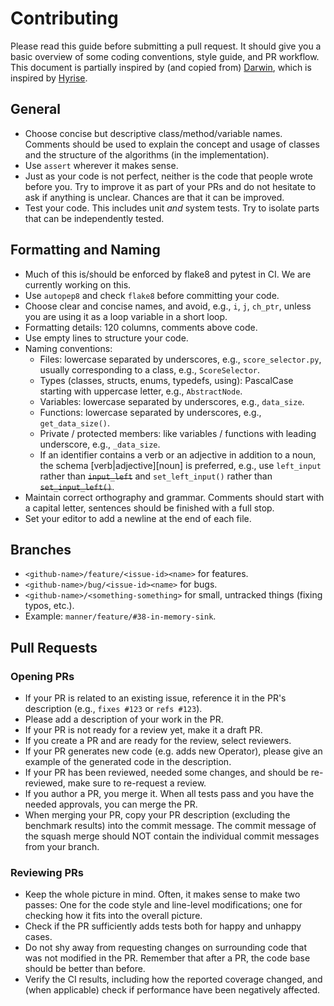 # Contributing

Please read this guide before submitting a pull request. It should give you a basic overview of some coding conventions,
style guide, and PR workflow. This document is partially inspired by (and copied
from) [Darwin](https://github.com/hpides/darwin), which is inspired by [Hyrise](https://github.com/hyrise/hyrise/blob/master/CONTRIBUTING.md).

## General

- Choose concise but descriptive class/method/variable names. Comments should be used to explain the concept and usage
  of classes and the structure of the algorithms (in the implementation).
- Use `assert` wherever it makes sense.
- Just as your code is not perfect, neither is the code that people wrote before you. Try to improve it as part of your
  PRs and do not hesitate to ask if anything is unclear. Chances are that it can be improved.
- Test your code. This includes unit *and* system tests. Try to isolate parts that can be independently tested.

## Formatting and Naming

* Much of this is/should be enforced by flake8 and pytest in CI. We are currently working on this.
* Use `autopep8` and check `flake8` before committing your code.
* Choose clear and concise names, and avoid, e.g., `i`, `j`, `ch_ptr`, unless you are using it as a loop variable in a
  short loop.
* Formatting details: 120 columns, comments above code.
* Use empty lines to structure your code.
* Naming conventions:
    * Files: lowercase separated by underscores, e.g., `score_selector.py`, usually corresponding to a class, e.g.,
      `ScoreSelector`.
    * Types (classes, structs, enums, typedefs, using): PascalCase starting with uppercase letter, e.g., `AbstractNode`.
    * Variables: lowercase separated by underscores, e.g., `data_size`.
    * Functions: lowercase separated by underscores, e.g., `get_data_size()`.
    * Private / protected members: like variables / functions with leading underscore, e.g., `_data_size`.
    * If an identifier contains a verb or an adjective in addition to a noun, the schema [verb|adjective]\[noun] is
      preferred, e.g., use `left_input` rather than ~~`input_left`~~ and `set_left_input()` rather than
      ~~`set_input_left()`~~.
* Maintain correct orthography and grammar. Comments should start with a capital letter, sentences should be finished
  with a full stop.
* Set your editor to add a newline at the end of each file.

## Branches

* `<github-name>/feature/<issue-id><name>` for features.
* `<github-name>/bug/<issue-id><name>` for bugs.
* `<github-name>/<something-something>` for small, untracked things (fixing typos, etc.).
* Example: `manner/feature/#38-in-memory-sink`.

## Pull Requests

### Opening PRs

* If your PR is related to an existing issue, reference it in the PR's description (e.g., `fixes #123` or `refs #123`).
* Please add a description of your work in the PR.
* If your PR is not ready for a review yet, make it a draft PR.
* If you create a PR and are ready for the review, select reviewers.
* If your PR generates new code (e.g. adds new Operator), please give an example of the generated code in the
  description.
* If your PR has been reviewed, needed some changes, and should be re-reviewed, make sure to re-request a review.
* If you author a PR, you merge it. When all tests pass and you have the needed approvals, you can merge the PR.
* When merging your PR, copy your PR description (excluding the benchmark results) into the commit message. The commit
  message of the squash merge should NOT contain the individual commit messages from your branch.

### Reviewing PRs

* Keep the whole picture in mind. Often, it makes sense to make two passes: One for the code style and line-level
  modifications; one for checking how it fits into the overall picture.
* Check if the PR sufficiently adds tests both for happy and unhappy cases.
* Do not shy away from requesting changes on surrounding code that was not modified in the PR. Remember that after a PR,
  the code base should be better than before.
* Verify the CI results, including how the reported coverage changed, and (when applicable) check if performance
  have been negatively affected.